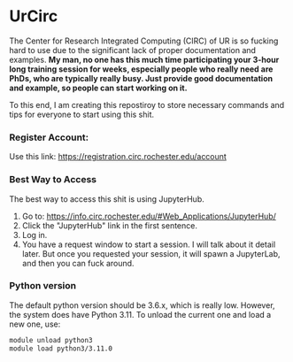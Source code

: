 # UrCirc
The Center for Research Integrated Computing (CIRC) of UR is so fucking hard to use due to the significant lack of proper documentation and examples. **My man, no one has this much time participating your 3-hour long training session for weeks, especially people who really need are PhDs, who are typically really busy. Just provide good documentation and example, so people can start working on it.**

To this end, I am creating this repostiroy to store necessary commands and tips for everyone to start using this shit. 

### Register Account:
Use this link: https://registration.circ.rochester.edu/account

### Best Way to Access
The best way to access this shit is using JupyterHub. 
1. Go to: https://info.circ.rochester.edu/#Web_Applications/JupyterHub/
2. Click the "JupyterHub" link in the first sentence.
3. Log in.
4. You have a request window to start a session. I will talk about it detail later. But once you requested your session, it will spawn a JupyterLab, and then you can fuck around.

### Python version
The default python version should be 3.6.x, which is really low. However, the system does have Python 3.11. To unload the current one and load a new one, use:

```bash
module unload python3
module load python3/3.11.0
```
